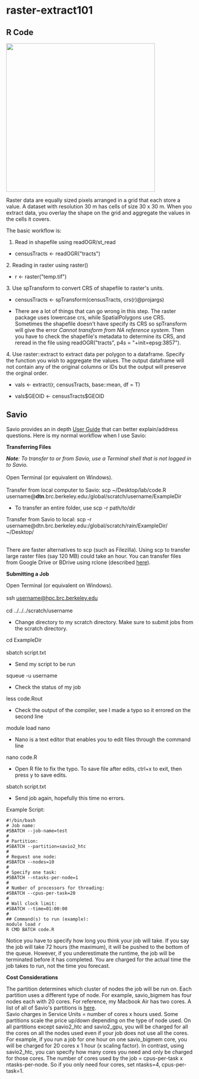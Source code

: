 # raster-extract101

## R Code

<img src="https://i.stack.imgur.com/8E1ug.png" width="400" />

Raster data are equally sized pixels arranged in a grid that each store a value. A dataset with resolution 30 m has cells of size 30 x 30 m. When you extract data, you overlay the shape on the grid and aggregate the values in the cells it covers.

The basic workflow is: 
1. Read in shapefile using readOGR/st_read 
<ul><li> censusTracts <- readOGR("tracts") </li></ul>
2. Reading in raster using raster()
<ul><li> r <- raster("temp.tif") </li></ul>
3. Use spTransform to convert CRS of shapefile to raster's units.
<ul><li> censusTracts <- spTransform(censusTracts, crs(r)@projargs) </li></ul>
<ul><li> There are a lot of things that can go wrong in this step. The raster package uses lowercase crs, while SpatialPolygons use CRS. Sometimes the shapefile doesn't have specify its CRS so spTransform will give the error <em>Cannot transform from NA reference system.</em> Then you have to check the shapefile's metadata to determine its CRS, and reread in the file using readOGR("tracts", p4s = "+init=epsg:3857"). </li></ul>
4. Use raster::extract to extract data per polygon to a dataframe. Specify the function you wish to aggregate the values. The output dataframe will not contain any of the original columns or IDs but the output will preserve the orginal order.
<ul><li> vals <- extract(r, censusTracts, base::mean, df = T) </li></ul>
<ul><li> vals$GEOID <- censusTracts$GEOID </li></ul>


## Savio

Savio provides an in depth [User Guide](https://docs-research-it.berkeley.edu/services/high-performance-computing/user-guide/) that can better explain/address questions. Here is my normal workflow when I use Savio:

**Transferring Files**

***Note**: To transfer to or from Savio, use a Terminal shell that is not logged in to Savio.* <br/><br/>
Open Terminal (or equivalent on Windows).<br/><br/>
Transfer from local computer to Savio: scp ~/Desktop/lab/code.R username@**dtn**.brc.berkeley.edu:/global/scratch/username/ExampleDir
<ul><li>To transfer an entire folder, use scp -r path/to/dir </li></ul> 
Transfer from Savio to local: scp -r username@dtn.brc.berkeley.edu:/global/scratch/rain/ExampleDir/ ~/Desktop/ <br/><br/>

There are faster alternatives to scp (such as Filezilla). Using scp to transfer large raster files (say 120 MB) could take an hour. You can transfer files from Google Drive or BDrive using rclone (described [here](https://docs-research-it.berkeley.edu/services/high-performance-computing/user-guide/transferring-data/rclone-box-bdrive/)).

**Submitting a Job**

Open Terminal (or equivalent on Windows).<br/><br/>
ssh username@hpc.brc.berkeley.edu <br/><br/>
cd ../../../scratch/username  
<ul><li>Change directory to my scratch directory. Make sure to submit jobs from the scratch directory.</li></ul>
cd ExampleDir <br/><br/>
sbatch script.txt 
<ul><li>Send my script to be run </li></ul>
squeue -u username 
  <ul><li>Check the status of my job</li></ul>
less code.Rout 
    <ul><li>Check the output of the compiler, see I made a typo so it errored on the second line</li></ul>
module load nano 
      <ul><li>Nano is a text editor that enables you to edit files through the command line</li></ul>
nano code.R 
        <ul><li>Open R file to fix the typo. To save file after edits, ctrl+x to exit, then press y to save edits.</li></ul>
sbatch script.txt 
          <ul><li>Send job again, hopefully this time no errors.</li></ul>

Example Script:
```
#!/bin/bash
# Job name:
#SBATCH --job-name=test
#
# Partition:
#SBATCH --partition=savio2_htc
#
# Request one node:
#SBATCH --nodes=10
#
# Specify one task:
#SBATCH --ntasks-per-node=1
#
# Number of processors for threading:
#SBATCH --cpus-per-task=20
#
# Wall clock limit:
#SBATCH --time=01:00:00
#
## Command(s) to run (example):
module load r
R CMD BATCH code.R 
```

Notice you have to specify how long you think your job will take. If you say the job will take 72 hours (the maximum), it will be pushed to the bottom of the queue. However, if you underestimate the runtime, the job will be terminated before it has completed. You are charged for the actual time the job takes to run, not the time you forecast. 

**Cost Considerations**

The partition determines which cluster of nodes the job will be run on. Each partition uses a different type of node. For example, savio_bigmem has four nodes each with 20 cores. For reference, my Macbook Air has two cores. A list of all of Savio's partitions is [here](https://docs-research-it.berkeley.edu/services/high-performance-computing/user-guide/hardware-config/). <br/>
Savio charges in Service Units = number of cores x hours used. Some partitions scale the price up/down depending on the type of node used. On all partitions except savio2_htc and savio2_gpu, you will be charged for all the cores on all the nodes used even if your job does not use all the cores. For example, if you run a job for one hour on one savio_bigmem core, you will be charged for 20 cores x 1 hour (x scaling factor). In contrast, using savio2_htc, you can specify how many cores you need and only be charged for those cores. The number of cores used by the job = cpus-per-task x ntasks-per-node. So if you only need four cores, set ntasks=4, cpus-per-task=1.





